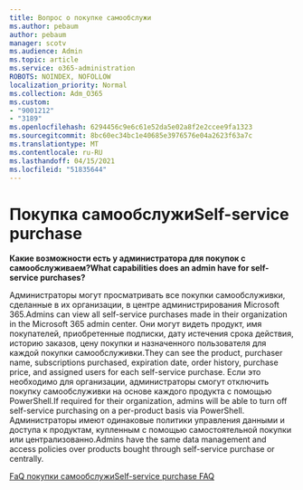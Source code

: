 ```yaml
---
title: Вопрос о покупке самообслужи
ms.author: pebaum
author: pebaum
manager: scotv
ms.audience: Admin
ms.topic: article
ms.service: o365-administration
ROBOTS: NOINDEX, NOFOLLOW
localization_priority: Normal
ms.collection: Adm_O365
ms.custom:
- "9001212"
- "3189"
ms.openlocfilehash: 6294456c9e6c61e52da5e02a8f2e2ccee9fa1323
ms.sourcegitcommit: 8bc60ec34bc1e40685e3976576e04a2623f63a7c
ms.translationtype: MT
ms.contentlocale: ru-RU
ms.lasthandoff: 04/15/2021
ms.locfileid: "51835644"
---
```

# <a name="self-service-purchase"></a><span data-ttu-id="42abd-102">Покупка самообслужи</span><span class="sxs-lookup"><span data-stu-id="42abd-102">Self-service purchase</span></span>

<span data-ttu-id="42abd-103">**Какие возможности есть у администратора для покупок с самообслуживаем?**</span><span class="sxs-lookup"><span data-stu-id="42abd-103">**What capabilities does an admin have for self-service purchases?**</span></span>

<span data-ttu-id="42abd-104">Администраторы могут просматривать все покупки самообслуживки, сделанные в их организации, в центре администрирования Microsoft 365.</span><span class="sxs-lookup"><span data-stu-id="42abd-104">Admins can view all self-service purchases made in their organization in the Microsoft 365 admin center.</span></span> <span data-ttu-id="42abd-105">Они могут видеть продукт, имя покупателей, приобретенные подписки, дату истечения срока действия, историю заказов, цену покупки и назначенного пользователя для каждой покупки самообслуживки.</span><span class="sxs-lookup"><span data-stu-id="42abd-105">They can see the product, purchaser name, subscriptions purchased, expiration date, order history, purchase price, and assigned users for each self-service purchase.</span></span>  <span data-ttu-id="42abd-106">Если это необходимо для организации, администраторы смогут отключить покупку самообслуживки на основе каждого продукта с помощью PowerShell.</span><span class="sxs-lookup"><span data-stu-id="42abd-106">If required for their organization, admins will be able to turn off self-service purchasing on a per-product basis via PowerShell.</span></span>  <span data-ttu-id="42abd-107">Администраторы имеют одинаковые политики управления данными и доступа к продуктам, купленным с помощью самостоятельной покупки или централизованно.</span><span class="sxs-lookup"><span data-stu-id="42abd-107">Admins have the same data management and access policies over products bought through self-service purchase or centrally.</span></span>

[<span data-ttu-id="42abd-108">FaQ покупки самообслужи</span><span class="sxs-lookup"><span data-stu-id="42abd-108">Self-service purchase FAQ</span></span>](https://aka.ms/self-service-purchase-faq)

